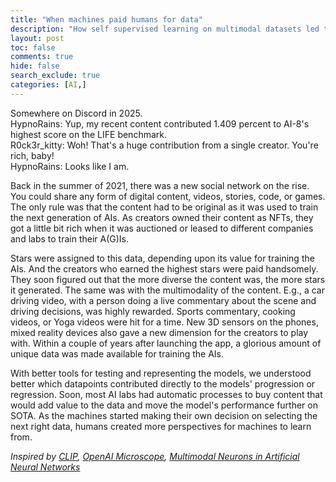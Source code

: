 ```yaml
---
title: "When machines paid humans for data"
description: "How self supervised learning on multimodal datasets led to rise A(G)Is "
layout: post
toc: false
comments: true
hide: false
search_exclude: true
categories: [AI,]
---
```



Somewhere on Discord in 2025.  
HypnoRains: Yup, my recent content contributed 1.409 percent to AI-8's highest score on the LIFE benchmark.  
R0ck3r_kitty: Woh! That's a huge contribution from a single creator. You're rich, baby!  
HypnoRains: Looks like I am.

Back in the summer of 2021, there was a new social network on the rise. You could share any form of digital content, videos, stories, code, or games. The only rule was that the content had to be original as it was used to train the next generation of AIs. As creators owned their content as NFTs, they got a little bit rich when it was auctioned or leased to different companies and labs to train their A(G)Is.

Stars were assigned to this data, depending upon its value for training the AIs. And the creators who earned the highest stars were paid handsomely. They soon figured out that the more diverse the content was, the more stars it generated. The same was with the multimodality of the content. E.g., a car driving video, with a person doing a live commentary about the scene and driving decisions, was highly rewarded. Sports commentary, cooking videos, or Yoga videos were hit for a time. New 3D sensors on the phones, mixed reality devices also gave a new dimension for the creators to play with. Within a couple of years after launching the app, a glorious amount of unique data was made available for training the AIs. 

With better tools for testing and representing the models, we understood better which datapoints contributed directly to the models' progression or regression. Soon, most AI labs had automatic processes to buy content that would add value to the data and move the model's performance further on SOTA. As the machines started making their own decision on selecting the next right data, humans created more perspectives for machines to learn from.



*Inspired by [CLIP](https://openai.com/blog/clip/), [OpenAI Microscope](https://openai.com/blog/microscope/), [Multimodal Neurons in Artificial Neural Networks](https://distill.pub/2021/multimodal-neurons/)*
